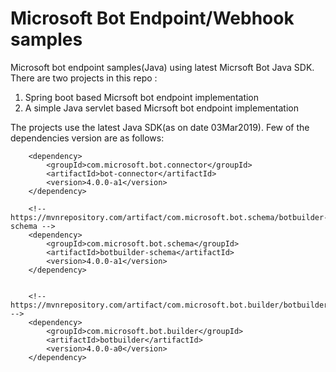 # Microsoft Bot Endpoint/Webhook samples
Microsoft bot endpoint samples(Java) using latest Micrsoft Bot Java SDK. There are two projects in this repo :

1. Spring boot based Micrsoft bot endpoint implementation
2. A simple Java servlet based Micrsoft bot endpoint implementation

The projects use the latest Java SDK(as on date 03Mar2019). Few of the dependencies version are as follows:


		<dependency>
			<groupId>com.microsoft.bot.connector</groupId>
			<artifactId>bot-connector</artifactId>
			<version>4.0.0-a1</version>
		</dependency>

		<!-- https://mvnrepository.com/artifact/com.microsoft.bot.schema/botbuilder-schema -->
		<dependency>
			<groupId>com.microsoft.bot.schema</groupId>
			<artifactId>botbuilder-schema</artifactId>
			<version>4.0.0-a1</version>
		</dependency>


		<!-- https://mvnrepository.com/artifact/com.microsoft.bot.builder/botbuilder -->
		<dependency>
			<groupId>com.microsoft.bot.builder</groupId>
			<artifactId>botbuilder</artifactId>
			<version>4.0.0-a0</version>
		</dependency>
